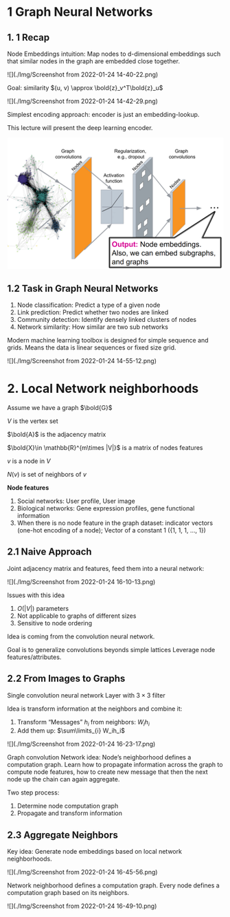 # 1 Graph Neural Networks

## 1. 1 Recap

Node Embeddings intuition: Map nodes to d-dimensional embeddings such that similar nodes in the graph are embedded close together.

![](./Img/Screenshot from 2022-01-24 14-40-22.png)

Goal: similarity $(u, v) \approx \bold{z}_v^T\bold{z}_u$

![](./Img/Screenshot from 2022-01-24 14-42-29.png)



Simplest encoding approach: encoder is just an embedding-lookup.

This lecture will present the deep learning encoder.

<img src="./Img/Screenshot from 2022-01-24 14-49-16.png" style="zoom:50%;" />

## 1.2 Task in Graph Neural Networks

1. Node classification: Predict a type of a given node
2. Link prediction: Predict whether two nodes are linked
3. Community detection: Identify densely linked clusters of nodes
4. Network similarity: How similar are two sub networks

Modern machine learning toolbox is designed for simple sequence and grids. Means the data is linear sequences or fixed size grid.

![](./Img/Screenshot from 2022-01-24 14-55-12.png)





# 2. Local Network neighborhoods

Assume we have a graph $\bold{G}$

$V$ is the vertex set

$\bold{A}$ is the adjacency matrix

$\bold{X}\in \mathbb{R}^{m\times |V|}$ is a matrix of nodes features

$v$ is a node in $V$

$N(v)$ is set of neighbors of $v$

**Node features**

1. Social networks: User profile, User image
2. Biological networks: Gene expression profiles, gene functional information
3. When there is no node feature in the graph dataset: indicator vectors (one-hot encoding of a node); Vector of a constant 1 ({1, 1, 1, …, 1})

## 2.1 Naive Approach

Joint adjacency matrix and features, feed them into a neural network:

![](./Img/Screenshot from 2022-01-24 16-10-13.png)

 Issues with this idea

1. $O(|V|)$ parameters
2. Not applicable to graphs of different sizes
3. Sensitive to node ordering

Idea is coming from the convolution neural network.

Goal is to generalize convolutions beyonds simple lattices Leverage node  features/attributes.

## 2.2 From Images to Graphs 

Single convolution neural network Layer with $3\times3$ filter

Idea is transform information at the neighbors and combine it:

1. Transform “Messages” $h_i$ from neighbors: $W_i h_i$
2. Add them up: $\sum\limits_{i} W_ih_i$

![](./Img/Screenshot from 2022-01-24 16-23-17.png)

Graph convolution Network idea: Node’s neighborhood defines a computation graph. Learn how to propagate information across the graph to compute node features, how to create new message that then the next node up the chain can again aggregate.

Two step process:

1. Determine node computation graph
2. Propagate and transform information



## 2.3 Aggregate Neighbors

Key idea: Generate node embeddings based on local network neighborhoods.

![](./Img/Screenshot from 2022-01-24 16-45-56.png)



Network neighborhood defines a computation graph. Every node defines a computation graph based on its neighbors.

![](./Img/Screenshot from 2022-01-24 16-49-10.png)





































